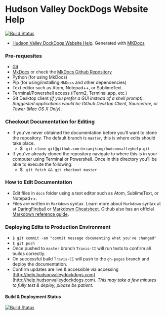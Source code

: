 # Hudson Valley DockDogs Website Help


[![Build Status](https://travis-ci.org/brianjking/hudsonvalleyhelp.svg?branch=master)](https://travis-ci.org/brianjking/hudsonvalleyhelp)


* [Hudson Valley DockDogs Website Help](http://help.hudsonvalleydockdogs.com). Generated with [MKDocs](http://mkdocs.org)

### Pre-requesites 

* [Git](http://github.com)
* [MkDocs](http://mkdocs.org) or check the [MkDocs Github Repository](https://github.com/mkdocs/mkdocs/)
* Python (for using MkDocs)
* Pip (for using/installing `MkDocs` and other dependencies)
* Text editor such as Atom, Notepad++, or SublimeText.
* Terminal/Powershell access (iTerm2, Terminal.app, etc.)
* Git Desktop client _(if you prefer a GUI instead of a shell prompt). Suggested applications would be Github Desktop Client, Sourcetree, or Tower (Mac OS X Only)_.

### Checkout Documentation for Editing

* If you've never obtained the documentation before you'll want to clone the repository. The default branch is `master`, this is where edits should take place.
    * $ ` git clone git@github.com:brianjking/hudsonvalleyhelp.git`
* If you've already cloned the repository navigate to where this is in your computer using Terminal or Powershell. Once in this directory you'll be able to execute the following:
    * $ ` git fetch && git checkout master`

### How to Edit Documentation

* Edit files in `docs` folder using a text editor such as Atom, SublimeText, or Notepad++. 
* Files are written in `Markdown` syntax. Learn more about `Markdown` syntax at at [DaringFireball](https://daringfireball.net/projects/markdown/) or [Markdown Cheatsheet](https://github.com/adam-p/markdown-here/wiki/Markdown-Cheatsheet). Github also has an official [Markdown reference guide](https://help.github.com/articles/markdown-basics/).

### Deploying Edits to Production Environment

* `$ git commit -am "commit message documenting what you've changed"`
* `$ git push`
* Once pushed to `master` branch `Travis-CI` will run tests to confirm all builds correctly.
* On successful build `Travis-CI` will push to the `gh-pages` branch and deploy the documentation.
* Confirm updates are live & accessible via accessing [http://help.hudsonvalleydockdogs.com](http://help.hudsonvalleydockdogs.com). _This may take a few minutes to fully test & deploy, please be patient._


#### Build & Deployment Status 

[![Build Status](https://travis-ci.org/brianjking/hudsonvalleyhelp.svg?branch=master)](https://travis-ci.org/brianjking/hudsonvalleyhelp)


